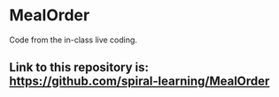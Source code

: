 # MealOrder

Code from the in-class live coding.

## Link to this repository is: https://github.com/spiral-learning/MealOrder
